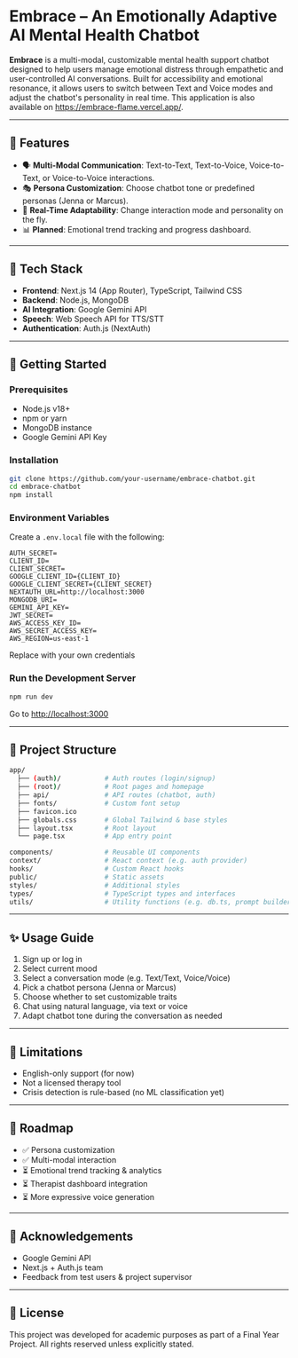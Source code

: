 # Embrace – An Emotionally Adaptive AI Mental Health Chatbot

**Embrace** is a multi-modal, customizable mental health support chatbot designed to help users manage emotional distress through empathetic and user-controlled AI conversations. Built for accessibility and emotional resonance, it allows users to switch between Text and Voice modes and adjust the chatbot's personality in real time. This application is also available on https://embrace-flame.vercel.app/. 

---

## 🌟 Features

- 🗣️ **Multi-Modal Communication**: Text-to-Text, Text-to-Voice, Voice-to-Text, or Voice-to-Voice interactions.
- 🎭 **Persona Customization**: Choose chatbot tone or predefined personas (Jenna or Marcus).
- 🔄 **Real-Time Adaptability**: Change interaction mode and personality on the fly.
- 📊 **Planned**: Emotional trend tracking and progress dashboard.

---

## 🧠 Tech Stack

- **Frontend**: Next.js 14 (App Router), TypeScript, Tailwind CSS
- **Backend**: Node.js, MongoDB
- **AI Integration**: Google Gemini API
- **Speech**: Web Speech API for TTS/STT
- **Authentication**: Auth.js (NextAuth)

---

## 🚀 Getting Started

### Prerequisites

- Node.js v18+
- npm or yarn
- MongoDB instance
- Google Gemini API Key

### Installation

```bash
git clone https://github.com/your-username/embrace-chatbot.git
cd embrace-chatbot
npm install
```

### Environment Variables

Create a `.env.local` file with the following:

```env
AUTH_SECRET=
CLIENT_ID=
CLIENT_SECRET=
GOOGLE_CLIENT_ID={CLIENT_ID}
GOOGLE_CLIENT_SECRET={CLIENT_SECRET}
NEXTAUTH_URL=http://localhost:3000
MONGODB_URI=
GEMINI_API_KEY=
JWT_SECRET=
AWS_ACCESS_KEY_ID=
AWS_SECRET_ACCESS_KEY=
AWS_REGION=us-east-1
```

Replace with your own credentials

### Run the Development Server

```bash
npm run dev
```

Go to [http://localhost:3000](http://localhost:3000)

---

## 📁 Project Structure

```bash
app/
  ├── (auth)/           # Auth routes (login/signup)
  ├── (root)/           # Root pages and homepage
  ├── api/              # API routes (chatbot, auth)
  ├── fonts/            # Custom font setup
  ├── favicon.ico
  ├── globals.css       # Global Tailwind & base styles
  ├── layout.tsx        # Root layout
  └── page.tsx          # App entry point

components/             # Reusable UI components
context/                # React context (e.g. auth provider)
hooks/                  # Custom React hooks
public/                 # Static assets
styles/                 # Additional styles
types/                  # TypeScript types and interfaces
utils/                  # Utility functions (e.g. db.ts, prompt builders)
```

---

## ✨ Usage Guide

1. Sign up or log in
2. Select current mood
3. Select a conversation mode (e.g. Text/Text, Voice/Voice)
4. Pick a chatbot persona (Jenna or Marcus)
5. Choose whether to set customizable traits
6. Chat using natural language, via text or voice
7. Adapt chatbot tone during the conversation as needed

---

## 📌 Limitations

- English-only support (for now)
- Not a licensed therapy tool
- Crisis detection is rule-based (no ML classification yet)

---

## 🔮 Roadmap

- ✅ Persona customization
- ✅ Multi-modal interaction
- ⏳ Emotional trend tracking & analytics
- ⏳ Therapist dashboard integration
- ⏳ More expressive voice generation

---

## 🙌 Acknowledgements

- Google Gemini API
- Next.js + Auth.js team
- Feedback from test users & project supervisor

---

## 📄 License

This project was developed for academic purposes as part of a Final Year Project. All rights reserved unless explicitly stated.

